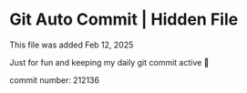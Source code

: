 # Git Auto Commit | Hidden File

This file was added Feb 12, 2025

Just for fun and keeping my daily git commit active 🤪

commit number: 212136
